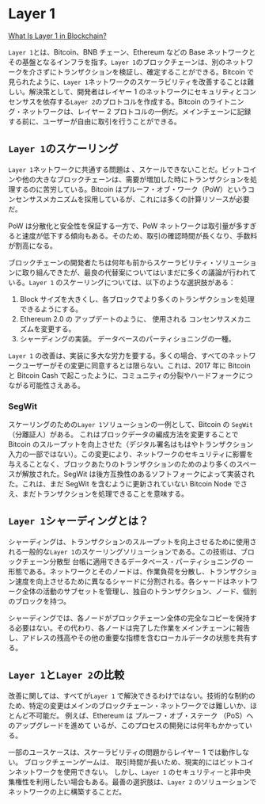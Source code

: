 # Layer 1

[What Is Layer 1 in Blockchain?](https://academy.binance.com/en/articles/what-is-layer-1-in-blockchain)

`Layer 1`とは、Bitcoin、BNB チェーン、Ethereum などの Base ネットワークとその基盤となるインフラを指す。`Layer 1`のブロックチェーンは、別のネットワークを介さずにトランザクションを検証し、確定することができる。Bitcoin で見られたように、`Layer 1`ネットワークのスケーラビリティを改善することは難しい。解決策として、開発者はレイヤー 1 のネットワークにセキュリティとコンセンサスを依存する`Layer 2`のプロトコルを作成する。Bitcoin のライトニング・ネットワークは、レイヤー 2 プロトコルの一例だ。メインチェーンに記録する前に、ユーザーが自由に取引を行うことができる。

## `Layer 1`のスケーリング

`Layer 1`ネットワークに共通する問題は 、スケールできないことだ。ビットコインや他の大きなブロックチェーンは、需要が増加した時にトランザクションを処理するのに苦労している。Bitcoin はプルーフ・オブ・ワーク（PoW）というコンセンサスメカニズムを採用しているが、これには多くの計算リソースが必要だ。

PoW は分散化と安全性を保証する一方で、PoW ネットワークは取引量が多すぎると速度が低下する傾向もある。そのため、取引の確認時間が長くなり、手数料が割高になる。

ブロックチェーンの開発者たちは何年も前からスケーラビリティ・ソリューションに取り組んできたが、最良の代替案についてはいまだに多くの議論が行われている。`Layer 1` のスケーリングについては、以下のような選択肢がある：

1. Block サイズを大きくし、各ブロックでより多くのトランザクションを処理できるようにする。
2. Ethereum 2.0 の アップデートのように、 使用される コンセンサスメカニズムを変更する。
3. シャーディングの実装。 データベースのパーティショニングの一種。

`Layer 1` の改善は、実装に多大な労力を要する。多くの場合、すべてのネットワークユーザーがその変更に同意するとは限らない。これは、2017 年に Bitcoin と Bitcoin Cash で起こったように、コミュニティの分裂やハードフォークにつながる可能性さえある。

### SegWit

スケーリングのための`Layer 1`ソリューションの一例として、Bitcoin の `SegWit` （分離証人）がある。 これはブロックデータの編成方法を変更することで Bitcoin のスループットを向上させた（デジタル署名はもはやトランザクション入力の一部ではない）。この変更により、ネットワークのセキュリティに影響を与えることなく、ブロックあたりのトランザクションのためのより多くのスペースが解放された。SegWit は後方互換性のあるソフトフォークによって実装された。これは、まだ SegWit を含むように更新されていない Bitcoin Node でさえ、まだトランザクションを処理できることを意味する。

## `Layer 1`シャーディングとは？

シャーディングは、トランザクションのスループットを向上させるために使用される一般的な`Layer 1`のスケーリングソリューションである。この技術は、ブロックチェーン分散型 台帳に適用できるデータベース・パーティショニングの 一形態である。ネットワークとそのノードは、作業負荷を分散し、トランザクション速度を向上させるために異なるシャードに分割される。各シャードはネットワーク全体の活動のサブセットを管理し、独自のトランザクション、ノード、個別のブロックを持つ。

シャーディングでは、各ノードがブロックチェーン全体の完全なコピーを保持する必要はない。その代わり、各ノードは完了した作業をメインチェーンに報告し、アドレスの残高やその他の重要な指標を含むローカルデータの状態を共有する。

## `Layer 1`と`Layer 2`の比較

改善に関しては、すべてが`Layer 1` で解決できるわけではない。技術的な制約のため、特定の変更はメインのブロックチェーン・ネットワークでは難しいか、ほとんど不可能だ。 例えば、Ethereum は プルーフ・オブ・ステーク （PoS）へのアップグレードを進めて いるが、このプロセスの開発には何年もかかっている。

一部のユースケースは、スケーラビリティの問題からレイヤー 1 では動作しない。 ブロックチェーンゲームは、 取引時間が長いため、現実的にはビットコインネットワークを使用できない。 しかし、`Layer 1` のセキュリティーと非中央集権性を利用したい場合もある。最善の選択肢は、`Layer 2` のソリューションでネットワークの上に構築することだ。
